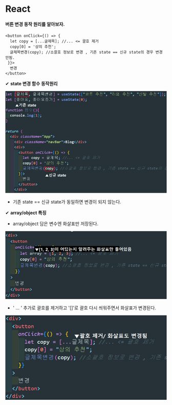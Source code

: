 # React 

#### 버튼 변경 동작 원리를 알아보자.

```react
<button onClick={() => {
  let copy = [...글제목]; //... <= 괄호 제거
  copy[0] = '상의 추천';
  글제목변경(copy); //소괄호 정보로 변경 , 기존 state == 신규 state의 경우 변경 안됨.
 }}>
  변경
</button>
```

✔ __state 변경 함수 동작원리__

![image-20230306200354482](README.assets/image-20230306200354482.png)

- 기존 state == 신규 state가 동일하면 변경이 되지 않는다.



✔ __array/object 특징__

- array/object 담은 변수엔 화살표만 저장된다.

![image-20230306201029963](README.assets/image-20230306201029963.png)

- ' ... ' 추가로 괄호를 제거하고 '[]'로 괄호 다시 씌워주면서 화살표가 변경된다.

![image-20230306210941979](README.assets/image-20230306210941979.png)